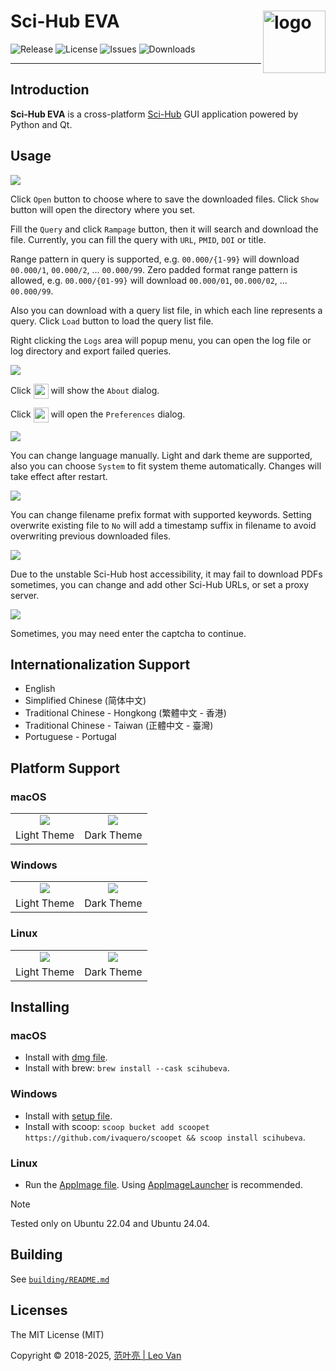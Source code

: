 # Sci-Hub EVA <img src="images/SciHubEVA-icon.png" align="right" alt="logo" width="100" height="100" style="border: none; float: right;">
![Release](https://img.shields.io/github/release/leovan/SciHubEVA.svg)
![License](https://img.shields.io/github/license/leovan/SciHubEVA.svg)
![Issues](https://img.shields.io/github/issues/leovan/SciHubEVA.svg)
![Downloads](https://img.shields.io/github/downloads/leovan/SciHubEVA/total.svg)

---

## Introduction

**Sci-Hub EVA** is a cross-platform [Sci-Hub](https://en.wikipedia.org/wiki/Sci-Hub) GUI application powered by Python and Qt.

## Usage

![](docs/images/scihub-eva-application-macos-en-light-theme.png)

Click `Open` button to choose where to save the downloaded files. Click `Show` button will open the directory where you set.

Fill the `Query` and click `Rampage` button, then it will search and download the file. Currently, you can fill the query with `URL`, `PMID`, `DOI` or title.

Range pattern in query is supported, e.g. `00.000/{1-99}` will download `00.000/1`, `00.000/2`, ... `00.000/99`. Zero padded format range pattern is allowed, e.g. `00.000/{01-99}` will download `00.000/01`, `00.000/02`, ... `00.000/99`.

Also you can download with a query list file, in which each line represents a query. Click `Load` button to load the query list file.

Right clicking the `Logs` area will popup menu, you can open the log file or log directory and export failed queries.

![](docs/images/scihub-eva-log-area-popup-menu-en.png)

Click <img style="width: 24px; vertical-align: middle;" src="images/icons/information.svg"> will show the `About` dialog.

Click <img style="width: 24px; vertical-align: middle;" src="images/icons/preferences.svg"> will open the `Preferences` dialog.

![](docs/images/scihub-eva-preferences-appearance-macos-en.png)

You can change language manually. Light and dark theme are supported, also you can choose `System` to fit system theme automatically. Changes will take effect after restart.

![](docs/images/scihub-eva-preferences-file-macos-en.png)

You can change filename prefix format with supported keywords. Setting overwrite existing file to `No` will add a timestamp suffix in filename to avoid overwriting previous downloaded files.

![](docs/images/scihub-eva-preferences-network-macos-en.png)

Due to the unstable Sci-Hub host accessibility, it may fail to download PDFs sometimes, you can change and add other Sci-Hub URLs, or set a proxy server.

![](docs/images/scihub-eva-captcha-macos-en.png)

Sometimes, you may need enter the captcha to continue.

## Internationalization Support

- English
- Simplified Chinese (简体中文)
- Traditional Chinese - Hongkong (繁體中文 - 香港)
- Traditional Chinese - Taiwan (正體中文 - 臺灣)
- Portuguese - Portugal

## Platform Support

### macOS

<table border="0">
  <tr align="center">
    <td><img src="docs/images/scihub-eva-application-macos-en-light-theme.png" /></td>
    <td><img src="docs/images/scihub-eva-application-macos-en-dark-theme.png" /></td>
  </tr>
  <tr align="center">
    <td>Light Theme</td>
    <td>Dark Theme</td>
  </tr>
  </tr>
</table>

### Windows

<table border="0">
  <tr align="center">
    <td><img src="docs/images/scihub-eva-application-windows-en-light-theme.png" /></td>
    <td><img src="docs/images/scihub-eva-application-windows-en-dark-theme.png" /></td>
  </tr>
  <tr align="center">
    <td>Light Theme</td>
    <td>Dark Theme</td>
  </tr>
</table>

### Linux

<table border="0">
  <tr align="center">
    <td><img src="docs/images/scihub-eva-application-linux-en-light-theme.png" /></td>
    <td><img src="docs/images/scihub-eva-application-linux-en-dark-theme.png" /></td>
  </tr>
  <tr align="center">
    <td>Light Theme</td>
    <td>Dark Theme</td>
  </tr>
</table>

## Installing

### macOS

- Install with [dmg file](https://github.com/leovan/SciHubEVA/releases).
- Install with brew: `brew install --cask scihubeva`.

### Windows

- Install with [setup file](https://github.com/leovan/SciHubEVA/releases).
- Install with scoop: `scoop bucket add scoopet https://github.com/ivaquero/scoopet && scoop install scihubeva`.

### Linux

- Run the [AppImage file](https://github.com/leovan/SciHubEVA/releases). Using [AppImageLauncher](https://github.com/TheAssassin/AppImageLauncher) is recommended.

> [!NOTE]
> Tested only on Ubuntu 22.04 and Ubuntu 24.04.

## Building

See [`building/README.md`](building/README.md)

## Licenses

The MIT License (MIT)

Copyright &copy; 2018-2025, <a href="https://leovan.me" target="_blank">范叶亮 | Leo Van</a>
